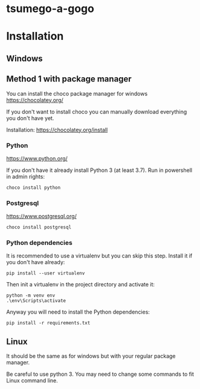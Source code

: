 # tsumego-a-gogo

# Installation

## Windows

## Method 1 with package manager
You can install the choco package manager for windows
https://chocolatey.org/

If you don't want to install choco you can manually download everything you don't have yet.

Installation: 
https://chocolatey.org/install

### Python
https://www.python.org/

If you don't have it already install Python 3 (at least 3.7). Run in powershell in admin rights:
```Powershell
choco install python
```

### Postgresql
https://www.postgresql.org/
```Powershell
choco install postgresql
```

### Python dependencies
It is recommended to use a virtualenv but you can skip this step.
Install it if you don't have already:
```
pip install --user virtualenv
```
Then init a virtualenv in the project directory and activate it:
```
python -m venv env
.\env\Scripts\activate
```
Anyway you will need to install the Python dependencies:
```
pip install -r requirements.txt
```


## Linux
It should be the same as for windows but with your regular package manager.

Be careful to use python 3. You may need to change some commands to fit Linux command line.

